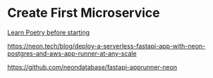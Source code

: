 # Create First Microservice

[Learn Poetry before starting](https://python-poetry.org/docs/)

https://neon.tech/blog/deploy-a-serverless-fastapi-app-with-neon-postgres-and-aws-app-runner-at-any-scale

https://github.com/neondatabase/fastapi-apprunner-neon

